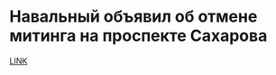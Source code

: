 # Навальный объявил об отмене митинга на проспекте Сахарова



[LINK](https://varlamov.ru/2418624.html)